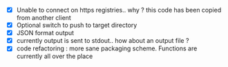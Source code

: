 - [x] Unable to connect on https registries.. why ? this code has been copied from another client 
- [x] Optional switch to push to target directory
- [x] JSON format output
- [x] currently output is sent to stdout.. how about an output file ?
- [x] code refactoring : more sane packaging scheme. Functions are currently all over the place

<br><br><br>
